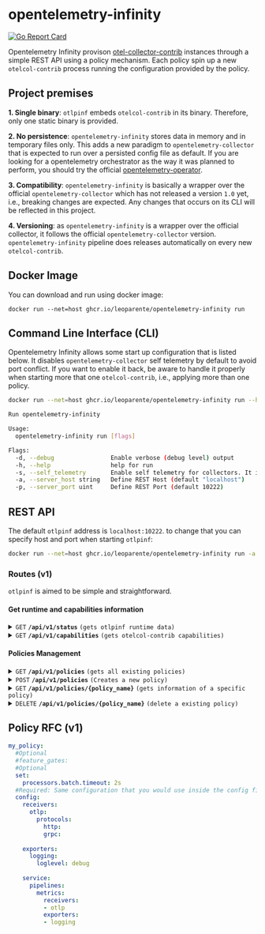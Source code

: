 # opentelemetry-infinity
[![Go Report Card](https://goreportcard.com/badge/github.com/leoparente/opentelemetry-infinity)](https://goreportcard.com/report/github.com/leoparente/opentelemetry-infinity)

Opentelemetry Infinity provison [otel-collector-contrib](https://github.com/open-telemetry/opentelemetry-collector-contrib) instances through a simple REST API using a policy mechanism. Each policy spin up a new `otelcol-contrib` process running the configuration provided by the policy.

## Project premises
**1. Single binary**: `otlpinf` embeds `otelcol-contrib` in its binary. Therefore, only one static binary is provided.

**2. No persistence**: `opentelemetry-infinity` stores data in memory and in temporary files only. This adds a new paradigm to `opentelemetry-collector` that is expected to run over a persisted config file as default. If you are looking for a opentelemetry orchestrator as the way it was planned to perform, you should try the official [opentelemetry-operator](https://github.com/open-telemetry/opentelemetry-operator).

**3. Compatibility**: `opentelemetry-infinity` is basically a wrapper over the official `opentelemetry-collector` which has not released a version `1.0` yet, i.e., breaking changes are expected. Any changes that occurs on its CLI will be reflected in this project.

**4. Versioning**: as `opentelemetry-infinity` is a wrapper over the official collector, it follows the official `opentelemetry-collector` version. `opentelemetry-infinity` pipeline does  releases automatically on every new `otelcol-contrib`. 

## Docker Image
You can download and run using docker image:
```
docker run --net=host ghcr.io/leoparente/opentelemetry-infinity run
```
## Command Line Interface (CLI)
Opentelemetry Infinity allows some start up configuration that is listed below. It disables `opentelemetry-collector` self telemetry by default to avoid port conflict. If you want to enable it back, be aware to handle it properly when starting more that one `otelcol-contrib`, i.e., applying more than one policy.
```sh
docker run --net=host ghcr.io/leoparente/opentelemetry-infinity run --help

Run opentelemetry-infinity

Usage:
  opentelemetry-infinity run [flags]

Flags:
  -d, --debug                Enable verbose (debug level) output
  -h, --help                 help for run
  -s, --self_telemetry       Enable self telemetry for collectors. It is disabled by default to avoid port conflict
  -a, --server_host string   Define REST Host (default "localhost")
  -p, --server_port uint     Define REST Port (default 10222)
```


## REST API
The default `otlpinf` address is `localhost:10222`. to change that you can specify host and port when starting `otlpinf`:
```sh
docker run --net=host ghcr.io/leoparente/opentelemetry-infinity run -a {host} -p {port}
```

### Routes (v1)
`otlpinf` is aimed to be simple and straightforward. 

#### Get runtime and capabilities information

<details>
 <summary><code>GET</code> <code><b>/api/v1/status</b></code> <code>(gets otlpinf runtime data)</code></summary>

##### Parameters

> None

##### Responses

> | http code     | content-type                      | response                                                            |
> |---------------|-----------------------------------|---------------------------------------------------------------------|
> | `200`         | `application/json; charset=utf-8` | JSON data                                                           |

##### Example cURL

> ```javascript
>  curl -X GET -H "Content-Type: application/json" http://localhost:10222/api/v1/status
> ```

</details>

<details>
 <summary><code>GET</code> <code><b>/api/v1/capabilities</b></code> <code>(gets otelcol-contrib capabilities)</code></summary>

##### Parameters

> None

##### Responses

> | http code     | content-type                      | response                                                            |
> |---------------|-----------------------------------|---------------------------------------------------------------------|
> | `200`         | `application/json; charset=utf-8` | JSON data                                                           |

##### Example cURL

> ```javascript
>  curl -X GET -H "Content-Type: application/json" http://localhost:10222/api/v1/capabilities
> ```

</details>

#### Policies Management

<details>
 <summary><code>GET</code> <code><b>/api/v1/policies</b></code> <code>(gets all existing policies)</code></summary>

##### Parameters

> None

##### Responses

> | http code     | content-type                      | response                                                            |
> |---------------|-----------------------------------|---------------------------------------------------------------------|
> | `200`         | `application/json; charset=utf-8` | JSON array containing all applied policy names                      |

##### Example cURL

> ```javascript
>  curl -X GET -H "Content-Type: application/json" http://localhost:10222/api/v1/policies
> ```

</details>


<details>
 <summary><code>POST</code> <code><b>/api/v1/policies</b></code> <code>(Creates a new policy)</code></summary>

##### Parameters

> | name      |  type     | data type               | description                                                           |
> |-----------|-----------|-------------------------|-----------------------------------------------------------------------|
> | None      |  required | YAML object             | yaml format specified in [Policy RFC](#policy-rfc-v1)                 |
 

##### Responses

> | http code     | content-type                       | response                                                            |
> |---------------|------------------------------------|---------------------------------------------------------------------|
> | `201`         | `application/x-yaml; charset=UTF-8`| YAML object                                                         |
> | `400`         | `application/json; charset=UTF-8`  | `{ "message": "invalid Content-Type. Only 'application/x-yaml' is supported" }`|
> | `400`         | `application/json; charset=UTF-8`  | Any policy error                                                    |
> | `400`         | `application/json; charset=UTF-8`  | `{ "message": "only single policy allowed per request" }`           |
> | `403`         | `application/json; charset=UTF-8`  | `{ "message": "config field is required" }`                         |
> | `409`         | `application/json; charset=UTF-8`  | `{ "message": "policy already exists" }`                            |
 

##### Example cURL

> ```javascript
>  curl -X POST -H "Content-Type: application/x-yaml" --data @post.yaml http://localhost:10222/api/v1/policies
> ```

</details>

<details>
 <summary><code>GET</code> <code><b>/api/v1/policies/{policy_name}</b></code> <code>(gets information of a specific policy)</code></summary>

##### Parameters

> | name              |  type     | data type      | description                         |
> |-------------------|-----------|----------------|-------------------------------------|
> |   `policy_name`   |  required | string         | The unique policy name              |

##### Responses

> | http code     | content-type                        | response                                                            |
> |---------------|-------------------------------------|---------------------------------------------------------------------|
> | `200`         | `application/x-yaml; charset=UTF-8` | YAML object                                                         |
> | `404`         | `application/json; charset=UTF-8`   | `{ "message": "policy not found" }`                                 |

##### Example cURL

> ```javascript
>  curl -X GET http://localhost:10222/api/v1/policies/my_policy
> ```

</details>

<details>
 <summary><code>DELETE</code> <code><b>/api/v1/policies/{policy_name}</b></code> <code>(delete a existing policy)</code></summary>

##### Parameters

> | name              |  type     | data type      | description                         |
> |-------------------|-----------|----------------|-------------------------------------|
> |   `policy_name`   |  required | string         | The unique policy name              |

##### Responses

> | http code     | content-type                      | response                                                            |
> |---------------|-----------------------------------|---------------------------------------------------------------------|
> | `200`         | `application/json; charset=UTF-8` | `{ "message": "my_policy was deleted" }`                            |
> | `404`         | `application/json; charset=UTF-8` | `{ "message": "policy not found" }`                                 |

##### Example cURL

> ```javascript
>  curl -X DELETE http://localhost:10222/api/v1/policies/my_policy
> ```

</details>

## Policy RFC (v1)

```yaml
my_policy:
  #Optional
  #feature_gates:
  #Optional
  set:
    processors.batch.timeout: 2s
  #Required: Same configuration that you would use inside the config file passed to a otel-collector
  config:
    receivers:
      otlp:
        protocols:
          http:
          grpc: 
 
    exporters:
      logging:
        loglevel: debug
      
    service:
      pipelines:
        metrics:
          receivers:
          - otlp
          exporters:
          - logging
```
